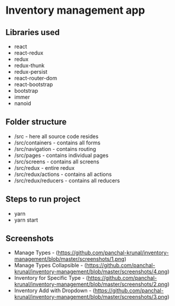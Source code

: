 # Inventory management app

## Libraries used
* react
* react-redux
* redux
* redux-thunk
* redux-persist
* react-router-dom
* react-bootstrap
* bootstrap
* immer
* nanoid

## Folder structure

* /src - here all source code resides
* /src/containers - contains all forms
* /src/navigation - contains routing
* /src/pages - contains individual pages
* /src/screens - contains all screens
* /src/redux - entire redux
* /src/redux/actions - contains all actions
* /src/redux/reducers - contains all reducers

## Steps to run project
* yarn
* yarn start

## Screenshots
* Manage Types - (https://github.com/panchal-krunal/inventory-management/blob/master/screenshots/1.png)
* Manage Types Collapsible - (https://github.com/panchal-krunal/inventory-management/blob/master/screenshots/4.png)
* Inventory for Specific Type - (https://github.com/panchal-krunal/inventory-management/blob/master/screenshots/2.png)
* Inventory Add with Dropdown - (https://github.com/panchal-krunal/inventory-management/blob/master/screenshots/3.png)



